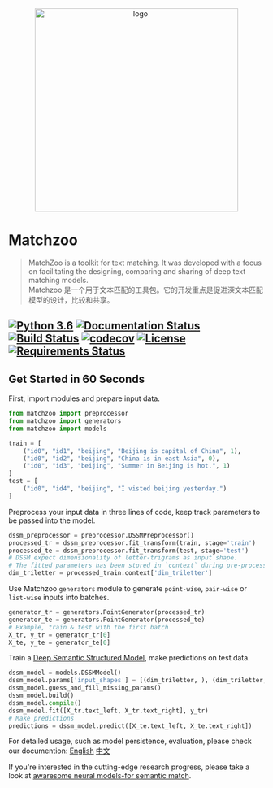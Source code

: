 <div align='center'>
<img src="./artworks/matchzoo-logo.png" width = "400"  alt="logo" align="center" />
</div>

# Matchzoo

> MatchZoo is a toolkit for text matching. It was developed with a focus on facilitating the designing, comparing and sharing of deep text matching models.<br/>
> Matchzoo 是一个用于文本匹配的工具包。它的开发重点是促进深文本匹配模型的设计，比较和共享。

[![Python 3.6](https://img.shields.io/badge/python-3.6-blue.svg)](https://www.python.org/downloads/release/python-360/)
[![Documentation Status](http://readthedocs.org/projects/matchzoo/badge/?version=2.0)](https://matchzoo.readthedocs.io/en/2.0/?badge=2.0)
[![Build Status](https://travis-ci.org/faneshion/MatchZoo.svg?branch=master)](https://travis-ci.org/faneshion/MatchZoo/)
[![codecov](https://codecov.io/gh/faneshion/MatchZoo/branch/2.0/graph/badge.svg)](https://codecov.io/gh/faneshion/MatchZoo)
[![License](https://img.shields.io/badge/License-Apache%202.0-yellowgreen.svg)](https://opensource.org/licenses/Apache-2.0)
[![Requirements Status](https://requires.io/github/faneshion/MatchZoo/requirements.svg?branch=2.0)](https://requires.io/github/faneshion/MatchZoo/requirements/?branch=2.0)
---

## Get Started in 60 Seconds

First, import modules and prepare input data.

```python
from matchzoo import preprocessor
from matchzoo import generators
from matchzoo import models

train = [
    ("id0", "id1", "beijing", "Beijing is capital of China", 1),
    ("id0", "id2", "beijing", "China is in east Asia", 0),
    ("id0", "id3", "beijing", "Summer in Beijing is hot.", 1)
]
test = [
    ("id0", "id4", "beijing", "I visted beijing yesterday.")
]
```

Preprocess your input data in three lines of code, keep track parameters to be passed into the model.

```python
dssm_preprocessor = preprocessor.DSSMPreprocessor()
processed_tr = dssm_preprocessor.fit_transform(train, stage='train')
processed_te = dssm_preprocessor.fit_transform(test, stage='test')
# DSSM expect dimensionality of letter-trigrams as input shape.
# The fitted parameters has been stored in `context` during pre-processing.
dim_triletter = processed_train.context['dim_triletter']
```

Use Matchzoo `generators` module to generate `point-wise`, `pair-wise` or `list-wise` inputs into batches.

```python
generator_tr = generators.PointGenerator(processed_tr)
generator_te = generators.PointGenerator(processed_te)
# Example, train & test with the first batch
X_tr, y_tr = generator_tr[0]
X_te, y_te = generator_te[0]
```

Train a [Deep Semantic Structured Model](https://www.microsoft.com/en-us/research/project/dssm/), make predictions on test data.

```python
dssm_model = models.DSSMModel()
dssm_model.params['input_shapes'] = [(dim_triletter, ), (dim_triletter, )]
dssm_model.guess_and_fill_missing_params()
dssm_model.build()
dssm_model.compile()
dssm_model.fit([X_tr.text_left, X_tr.text_right], y_tr)
# Make predictions
predictions = dssm_model.predict([X_te.text_left, X_te.text_right])
```

For detailed usage, such as model persistence, evaluation, please check our documention: [English](https://matchzoo.readthedocs.io/en/2.0/?badge=2.0) [中文](https://matchzoo.readthedocs.io/zh/latest/)

If you're interested in the cutting-edge research progress, please take a look at [awaresome neural models-for semantic match](https://github.com/NTSC-Community/awaresome-neural-models-for-semantic-match).
